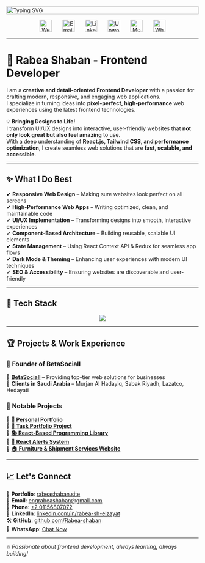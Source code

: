 <div style="width: 100%; display: flex; justify-content: center;">
  <a href="https://github.com/rabea-shaban" style="width: 100%;">
    <img
      src="https://readme-typing-svg.demolab.com?font=Fira+Code&weight=900&size=35&pause=1000&color=F7D23F&width=1000&height=100&lines=Front+End+Professional;Eng+Rabea+Shaaban;%F0%9F%9A%80+Rabea+Shaban+-+Frontend+Developer;%E2%9A%9B+Specializing+in+React%2C+TypeScript+%26+Tailwind+CSS;Crafting+modern+%26+responsive+UIs+with+React"
      alt="Typing SVG"
      style="width: 100%; max-width: 100%; height: auto;"
    />
  </a>
</div>

<!-- Social icons section -->
<p align="center">
  <a href="https://rabeashaban.site"><img width="32px" alt="Website" title="Website" src="https://i.imgur.com/JU4wMxu.png"/></a>
  &#8287;&#8287;&#8287;&#8287;&#8287;
  <a href="mailto:engrabeashaban@gmail.com"><img width="32px" alt="Email" title="Email" src="https://i.imgur.com/KQ2GSs4.png"/></a>
  &#8287;&#8287;&#8287;&#8287;&#8287;
  <a href="https://www.linkedin.com/in/rabea-sh-elzayat"><img width="32px" alt="LinkedIn" title="LinkedIn" src="https://i.imgur.com/YpHh5Dx.png"/></a>
  &#8287;&#8287;&#8287;&#8287;&#8287;
  <a href="https://www.upwork.com/freelancers/~01d2bd68b7d6e8fbce"><img width="32px" alt="Upwork" title="Upwork" src="https://i.imgur.com/rPzJjA3.png"/></a>
  &#8287;&#8287;&#8287;&#8287;&#8287;
  <a href="https://mostaql.com/u/rabea_elzayat"><img width="32px" alt="Mostaql" title="Mostaql" src="https://i.imgur.com/8rkAYQ3.png"/></a>
  &#8287;&#8287;&#8287;&#8287;&#8287;
  <a href="https://wa.me/201156807072"><img width="32px" alt="WhatsApp" title="WhatsApp" src="https://i.imgur.com/TuDSi2V.png"/></a>
</p>

---

# 🚀 Rabea Shaban - Frontend Developer

I am a **creative and detail-oriented Frontend Developer** with a passion for crafting modern, responsive, and engaging web applications.  
I specialize in turning ideas into **pixel-perfect, high-performance** web experiences using the latest frontend technologies.  

💡 **Bringing Designs to Life!**  
I transform UI/UX designs into interactive, user-friendly websites that **not only look great but also feel amazing** to use.  
With a deep understanding of **React.js, Tailwind CSS, and performance optimization**, I create seamless web solutions that are **fast, scalable, and accessible**.

---

## ✨ **What I Do Best**
✔ **Responsive Web Design** – Making sure websites look perfect on all screens  
✔ **High-Performance Web Apps** – Writing optimized, clean, and maintainable code  
✔ **UI/UX Implementation** – Transforming designs into smooth, interactive experiences  
✔ **Component-Based Architecture** – Building reusable, scalable UI elements  
✔ **State Management** – Using React Context API & Redux for seamless app flows  
✔ **Dark Mode & Theming** – Enhancing user experiences with modern UI techniques  
✔ **SEO & Accessibility** – Ensuring websites are discoverable and user-friendly  

---

## 🎨 **Tech Stack**
<p align="center">
  <img src="https://skillicons.dev/icons?i=html,css,sass,js,ts,react,nextjs,redux,tailwind,bootstrap,vite,webpack,git,github,figma,xd" />
</p>

---

## 🏆 **Projects & Work Experience**
### 🔹 **Founder of BetaSociall**
🚀 **[BetaSociall](http://betasociall.com)** – Providing top-tier web solutions for businesses  
📍 **Clients in Saudi Arabia** – Murjan Al Hadayiq, Sabak Riyadh, Lazatco, Hedayati  

### 🌟 **Notable Projects**
📌 **[🚀 Personal Portfolio ](https://rabeashaban.site/)**  
📌 **[🚀 Task Portfolio Project](https://task-oen-upskilling.vercel.app/)**  
📌 **[📚 React-Based Programming Library](https://programminglibrary.vercel.app/)**  
📌 **[🔔 React Alerts System](https://alert-react-tsx.vercel.app/)**  
📌 **[🏠 Furniture & Shipment Services Website](https://company-365.netlify.app/)**  

---

## 📈 **Let's Connect**
📍 **Portfolio**: [rabeashaban.site](https://rabeashaban.site/)  
📧 **Email**: [engrabeashaban@gmail.com](mailto:engrabeashaban@gmail.com)  
📱 **Phone**: [+2 01156807072](tel:+201156807072)  
💼 **LinkedIn**: [linkedin.com/in/rabea-sh-elzayat](https://www.linkedin.com/in/rabea-sh-elzayat)  
🛠 **GitHub**: [github.com/Rabea-shaban](https://github.com/Rabea-shaban)  
💬 **WhatsApp**: [Chat Now](https://wa.me/201156807072)  

---

🔥 *Passionate about frontend development, always learning, always building!*  

